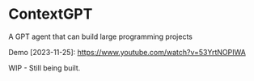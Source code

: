 # ContextGPT
A GPT agent that can build large programming projects

Demo [2023-11-25]: https://www.youtube.com/watch?v=53YrtNOPIWA

WIP - Still being built.

